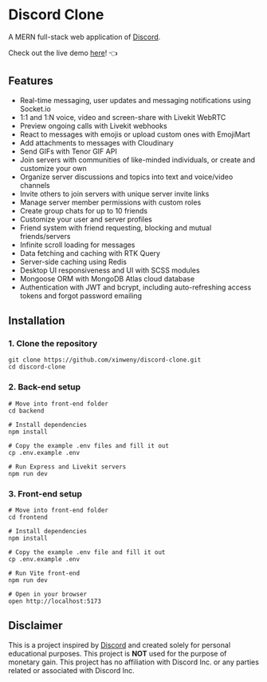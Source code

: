 # Discord Clone
A MERN full-stack web application of [Discord](https://discord.com/).

Check out the live demo [here](#)! 👈

## Features
- Real-time messaging, user updates and messaging notifications using Socket.io
- 1:1 and 1:N voice, video and screen-share with Livekit WebRTC
- Preview ongoing calls with Livekit webhooks
- React to messages with emojis or upload custom ones with EmojiMart
- Add attachments to messages with Cloudinary
- Send GIFs with Tenor GIF API
- Join servers with communities of like-minded individuals, or create and customize your own
- Organize server discussions and topics into text and voice/video channels
- Invite others to join servers with unique server invite links
- Manage server member permissions with custom roles
- Create group chats for up to 10 friends
- Customize your user and server profiles
- Friend system with friend requesting, blocking and mutual friends/servers
- Infinite scroll loading for messages
- Data fetching and caching with RTK Query
- Server-side caching using Redis
- Desktop UI responsiveness and UI with SCSS modules
- Mongoose ORM with MongoDB Atlas cloud database
- Authentication with JWT and bcrypt, including auto-refreshing access tokens and forgot password emailing

## Installation
### 1. Clone the repository
```
git clone https://github.com/xinweny/discord-clone.git
cd discord-clone
```

### 2. Back-end setup
```
# Move into front-end folder
cd backend

# Install dependencies
npm install

# Copy the example .env files and fill it out
cp .env.example .env

# Run Express and Livekit servers
npm run dev

```

### 3. Front-end setup
```
# Move into front-end folder
cd frontend

# Install dependencies
npm install

# Copy the example .env file and fill it out
cp .env.example .env

# Run Vite front-end
npm run dev

# Open in your browser
open http://localhost:5173
```

## Disclaimer
This is a project inspired by [Discord](https://discord.com/) and created solely for personal educational purposes. This project is **NOT** used for the purpose of monetary gain. This project has no affiliation with Discord Inc. or any parties related or associated with Discord Inc.